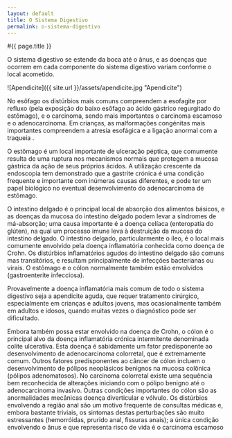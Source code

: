 ```yaml
---
layout: default
title: O Sistema Digestivo
permalink: o-sistema-digestivo
---
```


#{{ page.title }}

O sistema digestivo se estende da boca até o ânus, e as doenças que ocorrem em cada componente do sistema digestivo variam conforme o local acometido.

![Apendicite]({{ site.url }}/assets/apendicite.jpg "Apendicite")

No esôfago os distúrbios mais comuns compreendem a esofagite por refluxo (pela exposição do baixo esôfago ao ácido gástrico regurgitado do estômago), e o carcinoma, sendo mais importantes o carcinoma escamoso e o adenocarcinoma. Em crianças, as malformações congénitas mais importantes compreendem a atresia esofágica e a ligação anormal com a traqueia .

O estômago é um local importante de ulceração péptica, que comumente resulta de uma ruptura nos mecanismos normais que protegem a mucosa gástrica da ação de seus próprios ácidos. A utilização crescente da endoscopia tem demonstrado que a gastrite crónica é uma condição frequente e importante com inúmeras causas diferentes, e pode ter um papel biológico no eventual desenvolvimento do adenocarcinoma de estômago.

O intestino delgado é o principal local de absorção dos alimentos básicos, e as doenças da mucosa do intestino delgado podem levar a síndromes de má-absorção; uma causa importante é a doença celíaca (enteropatia do glúten), na qual um processo imune leva à destruição da mucosa do intestino delgado. O intestino delgado, particularmente o íleo, é o local mais comumente envolvido pela doença inflamatória conhecida como doença de Crohn. Os distúrbios inflamatórios agudos do intestino delgado são comuns mas transitórios, e resultam principalmente de infecções bacterianas ou virais. O estômago e o cólon normalmente também estão envolvidos (gastroenterite infecciosa).

Provavelmente a doença inflamatória mais comum de todo o sistema digestivo seja a apendicite aguda, que requer tratamento cirúrgico, especialmente em crianças e adultos jovens, mas ocasionalmente também em adultos e idosos, quando muitas vezes o diagnóstico pode ser dificultado.

Embora também possa estar envolvido na doença de Crohn, o cólon é o principal alvo da doença inflamatória crónica intermitente denominada colite ulcerativa. Esta doença é sabidamente um fator predisponente ao desenvolvimento de adenocarcinoma colorretal, que é extremamente comum. Outros fatores predisponentes ao câncer de cólon incluem o desenvolvimento de pólipos neoplásicos benignos na mucosa colônica (pólipos adenomatosos). No carcinoma colorretal existe uma sequência bem reconhecida de alterações iniciando com o pólipo benigno até o adenocarcinoma invasivo. Outras condições importantes do cólon são as anormalidades mecânicas doença diverticular e vólvulo. Os distúrbios envolvendo a região anal são um motivo frequente de consultas médicas e, embora bastante triviais, os sintomas destas perturbações são muito estressantes (hemorróidas, prurido anal, fissuras anais); a única condição envolvendo o ânus e que representa risco de vida é o carcinoma escamoso
